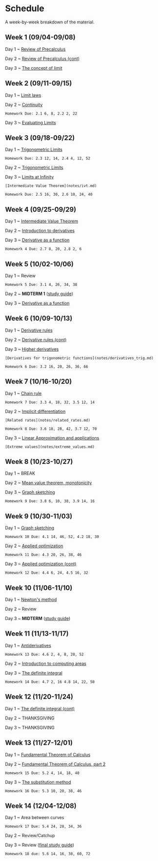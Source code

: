 # Schedule

A week-by-week breakdown of the material.

## Week  1 (09/04-09/08)

Day 1
  ~ [Review of Precalculus](notes/algebra_review.md)

Day 2
  ~ [Review of Precalculus (cont)](notes/algebra_review.md)

Day 3
  ~ [The concept of limit](notes/limit_concept.md)

## Week  2 (09/11-09/15)

Day 1
  ~ [Limit laws](notes/limit_laws.md)

Day 2
  ~ [Continuity](notes/continuity.md)

    Homework Due: 2.1 6, 8, 2.2 2, 22

Day 3
  ~ [Evaluating Limits](notes/limit_evaluation.md)

## Week  3 (09/18-09/22)

Day 1
  ~ [Trigonometric Limits](notes/limit_trig.md)

    Homework Due: 2.3 12, 14, 2.4 4, 12, 52

Day 2
  ~ [Trigonometric Limits](notes/limit_trig.md)

Day 3
  ~ [Limits at Infinity](notes/limit_infinity.md)

    [Intermediate Value Theorem](notes/ivt.md)

    Homework Due: 2.5 16, 30, 2.6 10, 24, 40

## Week  4 (09/25-09/29)

Day 1
  ~ [Intermediate Value Theorem](notes/ivt.md)

Day 2
  ~ [Introduction to derivatives](notes/derivatives_intro.md)

Day 3
  ~ [Derivative as a function](notes/derivatives_function.md)

    Homework 4 Due: 2.7 8, 20, 2.8 2, 6

## Week  5 (10/02-10/06)

Day 1
  ~ Review

    Homework 5 Due: 3.1 4, 26, 34, 38

Day 2
  ~ **MIDTERM 1** ([study guide](notes/midterm1_study_guide.md))

Day 3
  ~ [Derivative as a function](notes/derivatives_function.md)

## Week  6 (10/09-10/13)

Day 1
  ~ [Derivative rules](notes/derivatives_rules.md)

Day 2
  ~ [Derivative rules (cont)](notes/derivatives_rules.md)

Day 3
  ~ [Higher derivatives](notes/derivatives_higher.md)

    [Derivatives for trigonometric functions](notes/derivatives_trig.md)

    Homework 6 Due: 3.2 16, 20, 26, 36, 66

## Week  7 (10/16-10/20)

Day 1
  ~ [Chain rule](notes/chain_rule.md)

    Homework 7 Due: 3.3 4, 18, 32, 3.5 12, 14

Day 2
  ~ [Implicit differentiation](notes/implicit_differentiation.md)

    [Related rates](notes/related_rates.md)

    Homework 8 Due: 3.6 18, 28, 42, 3.7 12, 70

Day 3
  ~ [Linear Approximation and applications](notes/linear_approx.md)

    [Extreme values](notes/extreme_values.md)

## Week  8 (10/23-10/27)

Day 1
  ~ BREAK

Day 2
  ~ [Mean value theorem, monotonicity](notes/mean_value_theorem.md)

Day 3
  ~ [Graph sketching](notes/graph_sketching.md)

    Homework 9 Due: 3.8 6, 10, 38, 3.9 14, 16

## Week  9 (10/30-11/03)

Day 1
  ~ [Graph sketching](notes/graph_sketching.md)

    Homework 10 Due: 4.1 14, 46, 52, 4.2 18, 30

Day 2
  ~ [Applied optimization](notes/applied_optimization.md)

    Homework 11 Due: 4.3 20, 26, 38, 46

Day 3
  ~ [Applied optimization (cont)](notes/applied_optimization.md)

    Homework 12 Due: 4.4 6, 24, 4.5 16, 32

## Week 10 (11/06-11/10)

Day 1
  ~ [Newton's method](notes/newton.md)


Day 2
  ~ Review

Day 3
  ~ **MIDTERM** ([study guide](notes/midterm2_study_guide.md))

## Week 11 (11/13-11/17)

Day 1
  ~ [Antiderivatives](notes/antiderivatives.md)

    Homework 13 Due: 4.6 2, 4, 8, 20, 52

Day 2
  ~ [Introduction to computing areas](notes/computing_areas.md)

Day 3
  ~ [The definite integral](notes/definite_integral.md)

    Homework 14 Due: 4.7 2, 16 4.8 14, 22, 50

## Week 12 (11/20-11/24)

Day 1
  ~ [The definite integral (cont)](notes/definite_integral.md)

Day 2
  ~ THANKSGIVING

Day 3
  ~ THANKSGIVING

## Week 13 (11/27-12/01)

Day 1
  ~ [Fundamental Theorem of Calculus](notes/fundamental_theorem_calculus.md)

Day 2
  ~ [Fundamental Theorem of Calculus, part 2](notes/fundamental_theorem_calculus.md)

    Homework 15 Due: 5.2 4, 14, 18, 40

Day 3
  ~ [The substitution method](notes/substitution.md)

    Homework 16 Due: 5.3 10, 20, 38, 46

## Week 14 (12/04-12/08)

Day 1
  ~ Area between curves

    Homework 17 Due: 5.4 24, 28, 34, 36

Day 2
  ~ Review/Catchup

Day 3
  ~ Review ([final study guide](notes/midterm3_study_guide.md))

    Homework 18 due: 5.6 14, 16, 38, 60, 72
